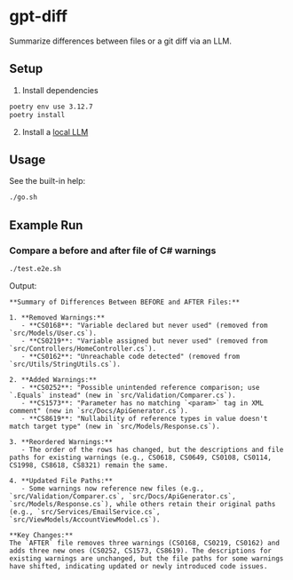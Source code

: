 # gpt-diff
Summarize differences between files or a git diff via an LLM.

## Setup

1. Install dependencies

```bash
poetry env use 3.12.7
poetry install
```

2. Install a [local LLM](./local_llm/README.md)

## Usage

See the built-in help:

```bash
./go.sh
```

## Example Run

### Compare a before and after file of C# warnings

```bash
./test.e2e.sh
```

Output:

```
**Summary of Differences Between BEFORE and AFTER Files:**

1. **Removed Warnings:**
   - **CS0168**: "Variable declared but never used" (removed from `src/Models/User.cs`).
   - **CS0219**: "Variable assigned but never used" (removed from `src/Controllers/HomeController.cs`).
   - **CS0162**: "Unreachable code detected" (removed from `src/Utils/StringUtils.cs`).

2. **Added Warnings:**
   - **CS0252**: "Possible unintended reference comparison; use `.Equals` instead" (new in `src/Validation/Comparer.cs`).
   - **CS1573**: "Parameter has no matching `<param>` tag in XML comment" (new in `src/Docs/ApiGenerator.cs`).
   - **CS8619**: "Nullability of reference types in value doesn't match target type" (new in `src/Models/Response.cs`).

3. **Reordered Warnings:**
   - The order of the rows has changed, but the descriptions and file paths for existing warnings (e.g., CS0618, CS0649, CS0108, CS0114, CS1998, CS8618, CS8321) remain the same.

4. **Updated File Paths:**
   - Some warnings now reference new files (e.g., `src/Validation/Comparer.cs`, `src/Docs/ApiGenerator.cs`, `src/Models/Response.cs`), while others retain their original paths (e.g., `src/Services/EmailService.cs`, `src/ViewModels/AccountViewModel.cs`).

**Key Changes:**  
The `AFTER` file removes three warnings (CS0168, CS0219, CS0162) and adds three new ones (CS0252, CS1573, CS8619). The descriptions for existing warnings are unchanged, but the file paths for some warnings have shifted, indicating updated or newly introduced code issues.
```
